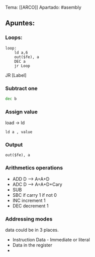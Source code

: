 Tema: [[ARCO]]
Apartado: #asembly

## Apuntes:
### Loops:
```
loop:
	ld a,6
	out($fe), a
	DEC a
	jr Loop
```
JR [Label] 
### Subtract one
```asm
dec b
```
### Assign value
load  ->  ld

```
ld a , value
```

### Output
```
out($fe), a
```
### Arithmetics operations
- ADD D --> A=A+D
- ADC D --> A=A+D+Cary
- SUB 
- SBC if carry 1 if not 0
- INC increment 1
- DEC decrement 1

### Addressing modes

data could be in 3 places.
- Instruction Data - Immediate or literal
- Data in the register 
- 